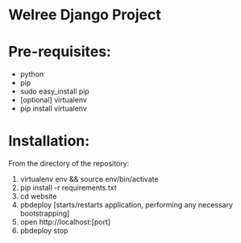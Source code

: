 # Welree Django Project #

# Pre-requisites:
* python
* pip
 * sudo easy_install pip
* [optional] virtualenv
 * pip install virtualenv

# Installation:
From the directory of the repository:

1. virtualenv env && source env/bin/activate
1. pip install -r requirements.txt
1. cd website
1. pbdeploy [starts/restarts application, performing any necessary bootstrapping]
1. open http://localhost:[port]
1. pbdeploy stop
